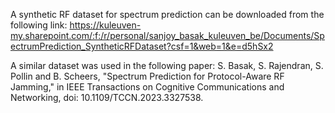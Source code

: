 A synthetic RF dataset for spectrum prediction can be downloaded from the following link: 
https://kuleuven-my.sharepoint.com/:f:/r/personal/sanjoy_basak_kuleuven_be/Documents/SpectrumPrediction_SyntheticRFDataset?csf=1&web=1&e=d5hSx2

A similar dataset was used in the following paper: 
S. Basak, S. Rajendran, S. Pollin and B. Scheers, "Spectrum Prediction for Protocol-Aware RF Jamming," in IEEE Transactions on Cognitive Communications and Networking, doi: 10.1109/TCCN.2023.3327538.
